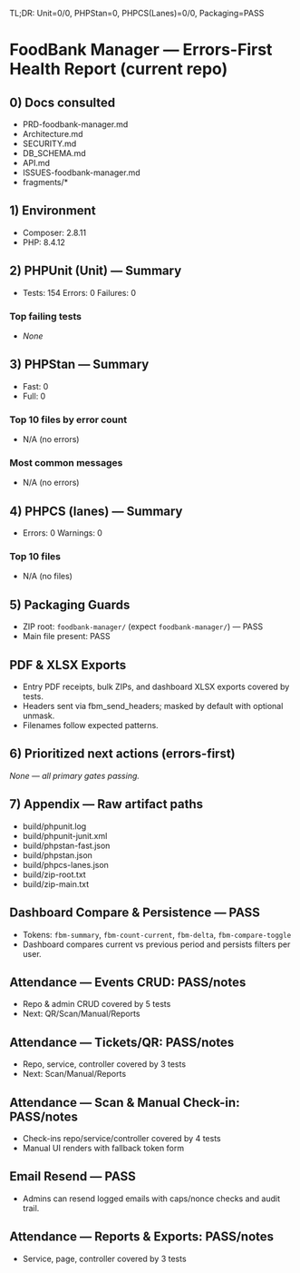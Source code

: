 TL;DR: Unit=0/0, PHPStan=0, PHPCS(Lanes)=0/0, Packaging=PASS

# FoodBank Manager — Errors-First Health Report (current repo)

## 0) Docs consulted
- PRD-foodbank-manager.md
- Architecture.md
- SECURITY.md
- DB_SCHEMA.md
- API.md
- ISSUES-foodbank-manager.md
- fragments/*

## 1) Environment
- Composer: 2.8.11
- PHP: 8.4.12

## 2) PHPUnit (Unit) — Summary
- Tests: 154  Errors: 0  Failures: 0
### Top failing tests
- _None_

## 3) PHPStan — Summary
- Fast: 0
- Full: 0
### Top 10 files by error count
- N/A (no errors)
### Most common messages
- N/A (no errors)

## 4) PHPCS (lanes) — Summary
- Errors: 0  Warnings: 0
### Top 10 files
- N/A (no files)

## 5) Packaging Guards
- ZIP root: `foodbank-manager/` (expect `foodbank-manager/`) — PASS
- Main file present: PASS

## PDF & XLSX Exports
- Entry PDF receipts, bulk ZIPs, and dashboard XLSX exports covered by tests.
- Headers sent via fbm_send_headers; masked by default with optional unmask.
- Filenames follow expected patterns.

## 6) Prioritized next actions (errors-first)
_None — all primary gates passing._

## 7) Appendix — Raw artifact paths
- build/phpunit.log
- build/phpunit-junit.xml
- build/phpstan-fast.json
- build/phpstan.json
- build/phpcs-lanes.json
- build/zip-root.txt
- build/zip-main.txt

## Dashboard Compare & Persistence — PASS
- Tokens: `fbm-summary`, `fbm-count-current`, `fbm-delta`, `fbm-compare-toggle`
- Dashboard compares current vs previous period and persists filters per user.

## Attendance — Events CRUD: PASS/notes
- Repo & admin CRUD covered by 5 tests
- Next: QR/Scan/Manual/Reports

## Attendance — Tickets/QR: PASS/notes
- Repo, service, controller covered by 3 tests
- Next: Scan/Manual/Reports

## Attendance — Scan & Manual Check-in: PASS/notes
- Check-ins repo/service/controller covered by 4 tests
- Manual UI renders with fallback token form

## Email Resend — PASS
- Admins can resend logged emails with caps/nonce checks and audit trail.

## Attendance — Reports & Exports: PASS/notes
- Service, page, controller covered by 3 tests
